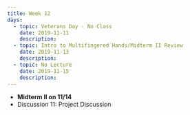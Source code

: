 ```yaml
---
title: Week 12
days:
  - topic: Veterans Day - No Class
    date: 2019-11-11
    description: 
  - topic: Intro to Multifingered Hands/Midterm II Review
    date: 2019-11-13
    description: 
  - topic: No Lecture
    date: 2019-11-15
    description: 
---
```


- **Midterm II on 11/14**
- Discussion 11: Project Discussion
